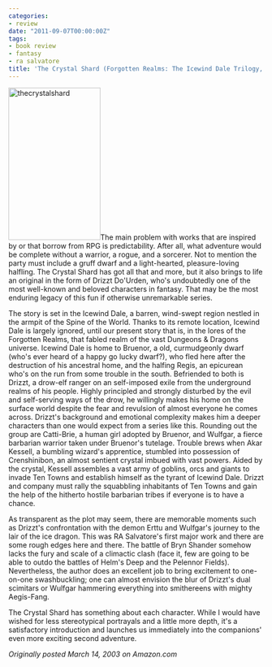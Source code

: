 ```yaml
---
categories:
- review
date: "2011-09-07T00:00:00Z"
tags:
- book review
- fantasy
- ra salvatore
title: 'The Crystal Shard (Forgotten Realms: The Icewind Dale Trilogy, Book 1) by R. A. Salvatore'
---
```

<img class="pull-left" title="thecrystalshard" src="http://yentran.isamonkey.org/gallery/images/thecrystalshard-181x300.jpg" width="181" height="300" />The main problem with works that are inspired by or that borrow from RPG is predictability. After all, what adventure would be complete without a warrior, a rogue, and a sorcerer. Not to mention the party must include a gruff dwarf and a light-hearted, pleasure-loving halfling. The Crystal Shard has got all that and more, but it also brings to life an original in the form of Drizzt Do'Urden, who's undoubtedly one of the most well-known and beloved characters in fantasy. That may be the most enduring legacy of this fun if otherwise unremarkable series.

The story is set in the Icewind Dale, a barren, wind-swept region nestled in the armpit of the Spine of the World. Thanks to its remote location, Icewind Dale is largely ignored, until our present story that is, in the lores of the Forgotten Realms, that fabled realm of the vast Dungeons &amp; Dragons universe. Icewind Dale is home to Bruenor, a old, curmudgeonly dwarf (who's ever heard of a happy go lucky dwarf?), who fled here after the destruction of his ancestral home, and the halfing Regis, an epicurean who's on the run from some trouble in the south. Befriended to both is Drizzt, a drow-elf ranger on an self-imposed exile from the underground realms of his people. Highly principled and strongly disturbed by the evil and self-serving ways of the drow, he willingly makes his home on the surface world despite the fear and revulsion of almost everyone he comes across. Drizzt's background and emotional complexity makes him a deeper characters than one would expect from a series like this. Rounding out the group are Catti-Brie, a human girl adopted by Bruenor, and Wulfgar, a fierce barbarian warrior taken under Bruenor's tutelage. Trouble brews when Akar Kessell, a bumbling wizard's apprentice, stumbled into possession of Crenshinibon, an almost sentient crystal imbued with vast powers. Aided by the crystal, Kessell assembles a vast army of goblins, orcs and giants to invade Ten Towns and establish himself as the tyrant of Icewind Dale. Drizzt and company must rally the squabbling inhabitants of Ten Towns and gain the help of the hitherto hostile barbarian tribes if everyone is to have a chance.

As transparent as the plot may seem, there are memorable moments such as Drizzt's confrontation with the demon Erttu and Wulfgar's journey to the lair of the ice dragon. This was RA Salvatore's first major work and there are some rough edges here and there. The battle of Bryn Shander somehow lacks the fury and scale of a climactic clash (face it, few are going to be able to outdo the battles of Helm's Deep and the Pelennor Fields). Nevertheless, the author does an excellent job to bring excitement to one-on-one swashbuckling; one can almost envision the blur of Drizzt's dual scimitars or Wulfgar hammering everything into smithereens with mighty Aegis-Fang.

The Crystal Shard has something about each character. While I would have wished for less stereotypical portrayals and a little more depth, it's a satisfactory introduction and launches us immediately into the companions' even more exciting second adventure.

*Originally posted March 14, 2003 on Amazon.com*

